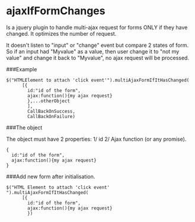 # ajaxIfFormChanges
Is a jquery plugin to handle multi-ajax request for forms ONLY if they have changed. It optimizes the number of request.

It doesn't listen to "input" or "change" event but compare 2 states of form. So if an input had "Myvalue" as a value, then user change it to "not my value" and change it back to "Myvalue", no ajax request will be processed.

###Example

```
$("HTMLElement to attach 'click event'").multiAjaxFormIfItHasChanged(
      [{
        id:"id of the form", 
        ajax:function(){my ajax request}
        },...otherObject
        ],
        CallBackOnSuccess,
        CallBackOnFailure)

```
###The object

The object must have 2 properties:
1/ id
2/ Ajax function (or any promise).
```
{
  id:"id of the form", 
  ajax:function(){my ajax request}
}
```
###Add new form after initialisation.
```
$("HTML Element to attach 'click event' ").multiAjaxFormIfItHasChanged(
      [{
        id:"id of the form", 
        ajax:function(){my ajax request}
        })
```
